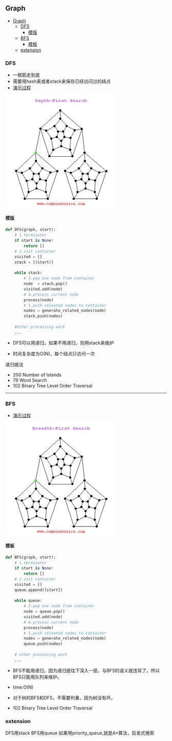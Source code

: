 ## Graph 

- [Graph](#graph)
    - [DFS](#dfs)
        - [模版](#%E6%A8%A1%E7%89%88)
    - [BFS](#bfs)
        - [模板](#%E6%A8%A1%E6%9D%BF)
    - [extension](#extension)

### DFS
* 一根筋走到底
* 需要用hash表或者stack来保存已经访问过的结点
* [演示过程](http://www.cs.usfca.edu/~galles/visualization/DFS.html)

<!-- ![dfs](./img/Graph/dfs.png) -->
![dfs_gif](./img/Graph/dfs.gif)
#### 模版
```python
def DFS(graph, start):
    # 1.terminator
    if start is None:
        return []
    # 2.init container
    visited = []
    stack = [(start)]

    while stack:
        # 3.pop one node from container
        node  = stack.pop()
        visited.add(node)
        # 4.process current node
        process(node)
        # 5.push releated nodes to container
        nodes = generate_related_nodes(node)
        stack.push(nodes)

    #other processing work
    ...
```
* DFS可以用递归，如果不用递归，则用stack来维护

* 时间复杂度为O(N)，每个结点只访问一次

递归做法
* 200 Number of Islands
* 79 Word Search
* 102 Binary Tree Level Order Traversal


----
### BFS
* [演示过程](http://www.cs.usfca.edu/~galles/visualization/BFS.html)
<!-- ![dfs](./img/Graph/bfs.png) -->
![dfs_gif](./img/Graph/bfs.gif)

#### 模板
```python
def BFS(graph, start):
    # 1.terminator
    if start is None:
        return []
    # 2.init container
    visited = []
    queue.append([start])

    while queue:
        # 3.pop one node from container
        node = queue.pop()
        visited.add(node)
        # 4.process current node
        process(node)
        # 5.push releated nodes to container
        nodes = generate_related_nodes(node)
        queue.push(nodes)

    # other processing work
    ...
```

* BFS不能用递归，因为递归是往下深入一层，与BFS的语义就违背了。所以BFS只能用队列来维护。
* time:O(N)

* 对于树的BFS和DFS，不需要判重，因为树没有环。

* 102 Binary Tree Level Order Traversal

### extension
DFS用stack
BFS用queue
如果用priority_queue,就是A*算法，启发式搜索